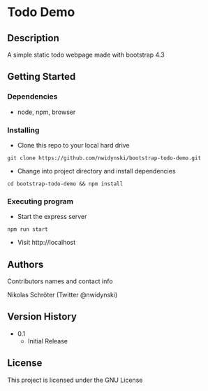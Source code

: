 # Todo Demo

## Description

A simple static todo webpage made with bootstrap 4.3

## Getting Started

### Dependencies

* node, npm, browser

### Installing

* Clone this repo to your local hard drive
```
git clone https://github.com/nwidynski/bootstrap-todo-demo.git
```
* Change into project directory and install dependencies
```
cd bootstrap-todo-demo && npm install
```

### Executing program

* Start the express server
```
npm run start
```
* Visit http://localhost

## Authors

Contributors names and contact info

Nikolas Schröter (Twitter @nwidynski)

## Version History

* 0.1
    * Initial Release

## License

This project is  licensed under the GNU License
